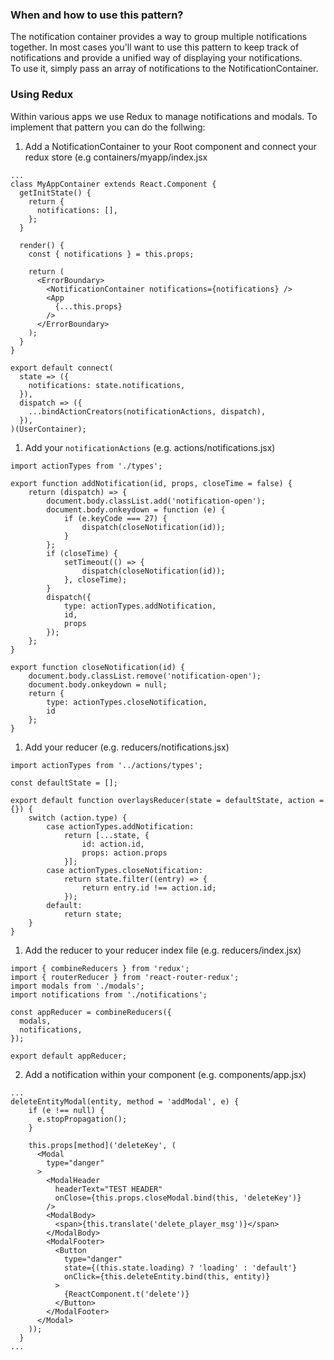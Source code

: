 ### When and how to use this pattern?

The notification container provides a way to group multiple notifications together.
In most cases you'll want to use this pattern to keep track of notifications and
provide a unified way of displaying your notifications.  
To use it, simply pass an array of notifications to the NotificationContainer.

### Using Redux

Within various apps we use Redux to manage notifications and modals. To
implement that pattern you can do the follwing:

1. Add a NotificationContainer to your Root component and connect your
   redux store (e.g containers/myapp/index.jsx

```
...
class MyAppContainer extends React.Component {
  getInitState() {
    return {
      notifications: [],
    };
  }

  render() {
    const { notifications } = this.props;

    return (
      <ErrorBoundary>
        <NotificationContainer notifications={notifications} />
        <App
          {...this.props}
        />
      </ErrorBoundary>
    );
  }
}

export default connect(
  state => ({
    notifications: state.notifications,
  }),
  dispatch => ({
    ...bindActionCreators(notificationActions, dispatch),
  }),
)(UserContainer);

```

1. Add your `notificationActions` (e.g. actions/notifications.jsx)

```
import actionTypes from './types';

export function addNotification(id, props, closeTime = false) {
    return (dispatch) => {
        document.body.classList.add('notification-open');
        document.body.onkeydown = function (e) {
            if (e.keyCode === 27) {
                dispatch(closeNotification(id));
            }
        };
        if (closeTime) {
            setTimeout(() => {
                dispatch(closeNotification(id));
            }, closeTime);
        }
        dispatch({
            type: actionTypes.addNotification,
            id,
            props
        });
    };
}

export function closeNotification(id) {
    document.body.classList.remove('notification-open');
    document.body.onkeydown = null;
    return {
        type: actionTypes.closeNotification,
        id
    };
}

```

1. Add your reducer (e.g. reducers/notifications.jsx)

```
import actionTypes from '../actions/types';

const defaultState = [];

export default function overlaysReducer(state = defaultState, action = {}) {
    switch (action.type) {
        case actionTypes.addNotification:
            return [...state, {
                id: action.id,
                props: action.props
            }];
        case actionTypes.closeNotification:
            return state.filter((entry) => {
                return entry.id !== action.id;
            });
        default:
            return state;
    }
}
```

1. Add the reducer to your reducer index file (e.g. reducers/index.jsx)

```
import { combineReducers } from 'redux';
import { routerReducer } from 'react-router-redux';
import modals from './modals';
import notifications from './notifications';

const appReducer = combineReducers({
  modals,
  notifications,
});

export default appReducer;

```

2. Add a notification within your component (e.g. components/app.jsx)

```
...
deleteEntityModal(entity, method = 'addModal', e) {
    if (e !== null) {
      e.stopPropagation();
    }

    this.props[method]('deleteKey', (
      <Modal
        type="danger"
      >
        <ModalHeader
          headerText="TEST HEADER"
          onClose={this.props.closeModal.bind(this, 'deleteKey')}
        />
        <ModalBody>
          <span>{this.translate('delete_player_msg')}</span>
        </ModalBody>
        <ModalFooter>
          <Button
            type="danger"
            state={(this.state.loading) ? 'loading' : 'default'}
            onClick={this.deleteEntity.bind(this, entity)}
          >
            {ReactComponent.t('delete')}
          </Button>
        </ModalFooter>
      </Modal>
    ));
  }
...
```
